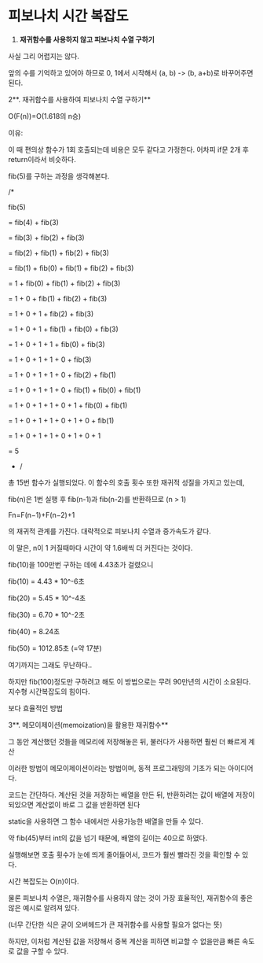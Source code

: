 # 피보나치 시간 복잡도

1. **재귀함수를 사용하지 않고 피보나치 수열 구하기**

사실 그리 어렵지는 않다.

앞의 수를 기억하고 있어야 하므로 0, 1에서 시작해서 (a, b) -> (b, a+b)로 바꾸어주면 된다.

2**. 재귀함수를 사용하여 피보나치 수열 구하기**

O(F(n))=O(1.618의 n승)

이유:

이 때 편의상 함수가 1회 호출되는데 비용은 모두 같다고 가정한다. 어차피 if문 2개 후 return이라서 비슷하다.

fib(5)를 구하는 과정을 생각해본다.

/*

fib(5)

= fib(4) + fib(3)

= fib(3) + fib(2) + fib(3)

= fib(2) + fib(1) + fib(2) + fib(3)

= fib(1) + fib(0) + fib(1) + fib(2) + fib(3)

= 1 + fib(0) + fib(1) + fib(2) + fib(3)

= 1 + 0 + fib(1) + fib(2) + fib(3)

= 1 + 0 + 1 + fib(2) + fib(3)

= 1 + 0 + 1 + fib(1) + fib(0) + fib(3)

= 1 + 0 + 1 + 1 + fib(0) + fib(3)

= 1 + 0 + 1 + 1 + 0 + fib(3)

= 1 + 0 + 1 + 1 + 0 + fib(2) + fib(1)

= 1 + 0 + 1 + 1 + 0 + fib(1) + fib(0) + fib(1)

= 1 + 0 + 1 + 1 + 0 + 1 + fib(0) + fib(1)

= 1 + 0 + 1 + 1 + 0 + 1 + 0 + fib(1)

= 1 + 0 + 1 + 1 + 0 + 1 + 0 + 1

= 5

- /

총 15번 함수가 실행되었다. 이 함수의 호출 횟수 또한 재귀적 성질을 가지고 있는데,

fib(n)은 1번 실행 후 fib(n-1)과 fib(n-2)를 반환하므로 (n > 1)

Fn=F(n−1)+F(n−2)+1

의 재귀적 관계를 가진다. 대략적으로 피보나치 수열과 증가속도가 같다.

이 말은, n이 1 커질때마다 시간이 약 1.6배씩 더 커진다는 것이다.

fib(10)을 100만번 구하는 데에 4.43초가 걸렸으니

fib(10) = 4.43 * 10^-6초

fib(20) = 5.45 * 10^-4초

fib(30) = 6.70 * 10^-2초

fib(40) = 8.24초

fib(50) = 1012.85초 (=약 17분)

여기까지는 그래도 무난하다..

하지만 fib(100)정도만 구하려고 해도 이 방법으로는 무려 90만년의 시간이 소요된다. 지수형 시간복잡도의 힘이다.

보다 효율적인 방법

3**. 메모이제이션(memoization)을 활용한 재귀함수**

그 동안 계산했던 것들을 메모리에 저장해놓은 뒤, 불러다가 사용하면 훨씬 더 빠르게 계산

이러한 방법이 메모이제이션이라는 방법이며, 동적 프로그래밍의 기초가 되는 아이디어다.

코드는 간단하다. 계산된 것을 저장하는 배열을 만든 뒤, 반환하려는 값이 배열에 저장이 되있으면 계산없이 바로 그 값을 반환하면 된다

static을 사용하면 그 함수 내에서만 사용가능한 배열을 만들 수 있다.

약 fib(45)부터 int의 값을 넘기 때문에, 배열의 길이는 40으로 하였다.

실행해보면 호출 횟수가 눈에 띄게 줄어들어서, 코드가 훨씬 빨라진 것을 확인할 수 있다.

시간 복잡도는 O(n)이다.

물론 피보나치 수열은, 재귀함수를 사용하지 않는 것이 가장 효율적인, 재귀함수의 좋은 않은 예시로 알려져 있다.

(너무 간단한 식은 굳이 오버헤드가 큰 재귀함수를 사용할 필요가 없다는 뜻)

하지만, 이처럼 계산된 값을 저장해서 중복 계산을 피하면 비교할 수 없을만큼 빠른 속도로 값을 구할 수 있다.